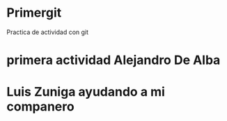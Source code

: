 # Primergit
Practica de actividad con git
# primera actividad Alejandro De Alba   

# Luis Zuniga ayudando a mi companero